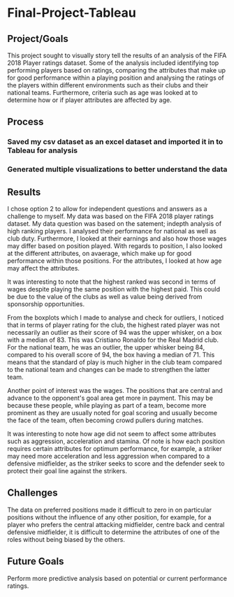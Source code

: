 # Final-Project-Tableau

## Project/Goals
This project sought to visually story tell the results of an analysis of the FIFA 2018 Player ratings dataset.
Some of the analysis included identifying top performing players based on ratings, comparing the attributes that make up for good performance within a playing position and analysing the ratings of the players within different environments such as their clubs and their national teams.
Furthermore, criteria such as age was looked at to determine how or if player attributes are affected by age.

## Process
### Saved my csv dataset as an excel dataset and imported it in to Tableau for analysis
### Generated multiple visualizations to better understand the data

## Results
I chose option 2 to allow for independent questions and answers as a challenge to myself. My data was based on the FIFA 2018 player ratings dataset.
My data question was based on the satement; indepth analysis of high ranking players. I analysed their performance for national as well as club duty. Furthermore, I looked at their earnings and also how those wages may differ based on position played. With regards to position, I also looked at the different attributes, on avaerage, which make up for good performance within those positions. For the attributes, I looked at how age may affect the attributes.

It was interesting to note that the highest ranked was second in terms of wages despite playing the same position with the highest paid. This could be due to the value of the clubs as well as value being derived from sponsorship opportunities.

From the boxplots which I made to analyse and check for outliers, I noticed that in terms of player rating for the club, the highest rated player was not necessarily an outlier as their score of 94 was the upper whisker, on a box with a median of 83. This was Cristiano Ronaldo for the Real Madrid club. For the national team, he was an outlier, the upper whisker being 84, compared to his overall score of 94, the box having a median of 71. This means that the standard of play is much higher in the club team compared to the national team and changes can be made to strengthen the latter team.

Another point of interest was the wages. The positions that are central and advance to the opponent's goal area get more in payment. This may be because these people, while playing as part of a team, become more prominent as they are usually noted for goal scoring and usually become the face of the team, often becoming crowd pullers during matches.

It was interesting to note how age did not seem to affect some attributes such as aggression, acceleration and stamina. Of note is how each position requires certain attributes for optimum performance, for example, a striker may need more acceleration and less aggression when compared to a defensive midfielder, as the striker seeks to score and the defender seek to protect their goal line against the strikers.

## Challenges 
The data on preferred positions made it difficult to zero in on particular positions without the influence of any other position, for example, for a player who prefers the central attacking midfielder, centre back and central defensive midfielder, it is difficult to determine the attributes of one of the roles without being biased by the others.

## Future Goals
Perform more predictive analysis based on potential or current performance ratings.
